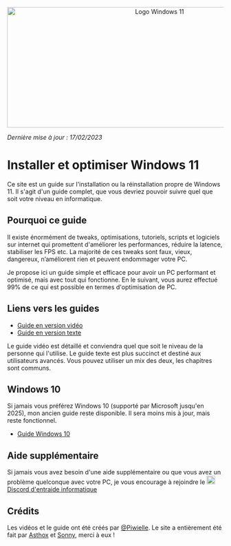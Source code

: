 <center> <img src="https://i.imgur.com/lVuDunL.png" height="280" width="693" id="img-header" alt="Logo Windows 11"> </center>

*Dernière mise à jour : 17/02/2023*
# Installer et optimiser Windows 11

Ce site est un guide sur l'installation ou la réinstallation propre de Windows 11. Il s'agit d'un guide complet, que vous devriez pouvoir suivre quel que soit votre niveau en informatique.

## Pourquoi ce guide
Il existe énormément de tweaks, optimisations, tutoriels, scripts et logiciels sur internet qui promettent d'améliorer les performances, réduire la latence, stabiliser les FPS etc. La majorité de ces tweaks sont faux, vieux, dangereux, n’améliorent rien et peuvent endommager votre PC. 

Je propose ici un guide simple et efficace pour avoir un PC performant et optimisé, mais avec tout qui fonctionne. En le suivant, vous aurez effectué 99% de ce qui est possible en termes d'optimisation de PC.

## Liens vers les guides

- [Guide en version vidéo](https://installerwindows.fr/videos)
- [Guide en version texte](https://installerwindows.fr/guide/windows-11)

Le guide vidéo est détaillé et conviendra quel que soit le niveau de la personne qui l'utilise.
Le guide texte est plus succinct et destiné aux utilisateurs avancés. Vous pouvez utiliser un mix des deux, les chapitres sont communs.

## Windows 10
Si jamais vous préférez Windows 10 (supporté par Microsoft jusqu'en 2025), mon ancien guide reste disponible. Il sera moins mis à jour, mais reste fonctionnel.

- [Guide Windows 10](https://installerwindows.fr/guide/windows-10)

## Aide supplémentaire
Si jamais vous avez besoin d'une aide supplémentaire ou que vous avez un problème quelconque avec votre PC, je vous encourage à rejoindre le [<img src="https://i.imgur.com/b8g1o9k.png" width="20" height="20" alt="Logo discord" class="img-logo-discord"> Discord d'entraide informatique](https://discord.gg/informatique )

## Crédits
Les vidéos et le guide ont été créés par [@Piwielle](https://twitter.com/piwielle).
Le site a entièrement été fait par [Asthox](https://github.com/Asthox) et [Sonny](https://github.com/Sonny93), merci à eux !
